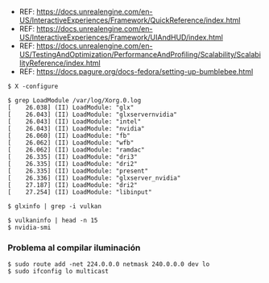 - REF: https://docs.unrealengine.com/en-US/InteractiveExperiences/Framework/QuickReference/index.html
- REF: https://docs.unrealengine.com/en-US/InteractiveExperiences/Framework/UIAndHUD/index.html
- REF: https://docs.unrealengine.com/en-US/TestingAndOptimization/PerformanceAndProfiling/Scalability/ScalabilityReference/index.html
- REF: https://docs.pagure.org/docs-fedora/setting-up-bumblebee.html

~~~
$ X -configure
~~~

~~~
$ grep LoadModule /var/log/Xorg.0.log
[    26.038] (II) LoadModule: "glx"
[    26.043] (II) LoadModule: "glxservernvidia"
[    26.043] (II) LoadModule: "intel"
[    26.043] (II) LoadModule: "nvidia"
[    26.060] (II) LoadModule: "fb"
[    26.062] (II) LoadModule: "wfb"
[    26.062] (II) LoadModule: "ramdac"
[    26.335] (II) LoadModule: "dri3"
[    26.335] (II) LoadModule: "dri2"
[    26.335] (II) LoadModule: "present"
[    26.336] (II) LoadModule: "glxserver_nvidia"
[    27.187] (II) LoadModule: "dri2"
[    27.254] (II) LoadModule: "libinput"
~~~

~~~
$ glxinfo | grep -i vulkan
~~~

~~~
$ vulkaninfo | head -n 15
$ nvidia-smi
~~~


### Problema al compilar iluminación
~~~
$ sudo route add -net 224.0.0.0 netmask 240.0.0.0 dev lo
$ sudo ifconfig lo multicast
~~~
